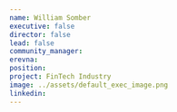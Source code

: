 ```yaml
---
name: William Somber
executive: false
director: false
lead: false
community_manager: 
erevna:  
position:  
project: FinTech Industry
image: ../assets/default_exec_image.png
linkedin:
---
```

